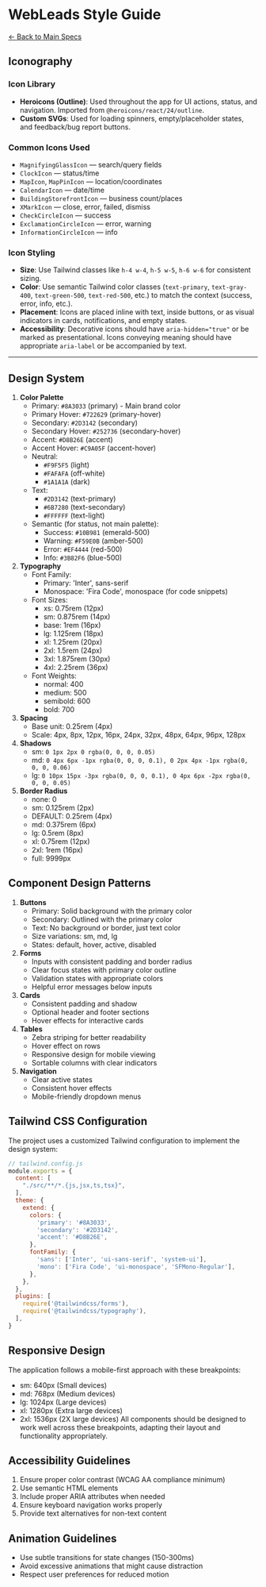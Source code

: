# WebLeads Style Guide

[← Back to Main Specs](./SPECS.md)

## Iconography

### Icon Library
- **Heroicons (Outline)**: Used throughout the app for UI actions, status, and navigation. Imported from `@heroicons/react/24/outline`.
- **Custom SVGs**: Used for loading spinners, empty/placeholder states, and feedback/bug report buttons.

### Common Icons Used
- `MagnifyingGlassIcon` — search/query fields
- `ClockIcon` — status/time
- `MapIcon`, `MapPinIcon` — location/coordinates
- `CalendarIcon` — date/time
- `BuildingStorefrontIcon` — business count/places
- `XMarkIcon` — close, error, failed, dismiss
- `CheckCircleIcon` — success
- `ExclamationCircleIcon` — error, warning
- `InformationCircleIcon` — info

### Icon Styling
- **Size**: Use Tailwind classes like `h-4 w-4`, `h-5 w-5`, `h-6 w-6` for consistent sizing.
- **Color**: Use semantic Tailwind color classes (`text-primary`, `text-gray-400`, `text-green-500`, `text-red-500`, etc.) to match the context (success, error, info, etc.).
- **Placement**: Icons are placed inline with text, inside buttons, or as visual indicators in cards, notifications, and empty states.
- **Accessibility**: Decorative icons should have `aria-hidden="true"` or be marked as presentational. Icons conveying meaning should have appropriate `aria-label` or be accompanied by text.

---

## Design System
1. **Color Palette**
   - Primary: `#8A3033` (primary) - Main brand color
   - Primary Hover: `#722629` (primary-hover)
   - Secondary: `#2D3142` (secondary)
   - Secondary Hover: `#252736` (secondary-hover)
   - Accent: `#D8B26E` (accent)
   - Accent Hover: `#C9A05F` (accent-hover)
   - Neutral:
     - `#F9F5F5` (light)
     - `#FAFAFA` (off-white)
     - `#1A1A1A` (dark)
   - Text:
     - `#2D3142` (text-primary)
     - `#6B7280` (text-secondary)
     - `#FFFFFF` (text-light)
   - Semantic (for status, not main palette):
     - Success: `#10B981` (emerald-500)
     - Warning: `#F59E0B` (amber-500)
     - Error: `#EF4444` (red-500)
     - Info: `#3B82F6` (blue-500)
2. **Typography**
   - Font Family: 
     - Primary: 'Inter', sans-serif
     - Monospace: 'Fira Code', monospace (for code snippets)
   - Font Sizes:
     - xs: 0.75rem (12px)
     - sm: 0.875rem (14px)
     - base: 1rem (16px)
     - lg: 1.125rem (18px)
     - xl: 1.25rem (20px)
     - 2xl: 1.5rem (24px)
     - 3xl: 1.875rem (30px)
     - 4xl: 2.25rem (36px)
   - Font Weights:
     - normal: 400
     - medium: 500
     - semibold: 600
     - bold: 700
3. **Spacing**
   - Base unit: 0.25rem (4px)
   - Scale: 4px, 8px, 12px, 16px, 24px, 32px, 48px, 64px, 96px, 128px
4. **Shadows**
   - sm: `0 1px 2px 0 rgba(0, 0, 0, 0.05)`
   - md: `0 4px 6px -1px rgba(0, 0, 0, 0.1), 0 2px 4px -1px rgba(0, 0, 0, 0.06)`
   - lg: `0 10px 15px -3px rgba(0, 0, 0, 0.1), 0 4px 6px -2px rgba(0, 0, 0, 0.05)`
5. **Border Radius**
   - none: 0
   - sm: 0.125rem (2px)
   - DEFAULT: 0.25rem (4px)
   - md: 0.375rem (6px)
   - lg: 0.5rem (8px)
   - xl: 0.75rem (12px)
   - 2xl: 1rem (16px)
   - full: 9999px

## Component Design Patterns
1. **Buttons**
   - Primary: Solid background with the primary color
   - Secondary: Outlined with the primary color
   - Text: No background or border, just text color
   - Size variations: sm, md, lg
   - States: default, hover, active, disabled
2. **Forms**
   - Inputs with consistent padding and border radius
   - Clear focus states with primary color outline
   - Validation states with appropriate colors
   - Helpful error messages below inputs
3. **Cards**
   - Consistent padding and shadow
   - Optional header and footer sections
   - Hover effects for interactive cards
4. **Tables**
   - Zebra striping for better readability
   - Hover effect on rows
   - Responsive design for mobile viewing
   - Sortable columns with clear indicators
5. **Navigation**
   - Clear active states
   - Consistent hover effects
   - Mobile-friendly dropdown menus

## Tailwind CSS Configuration
The project uses a customized Tailwind configuration to implement the design system:
```javascript
// tailwind.config.js
module.exports = {
  content: [
    "./src/**/*.{js,jsx,ts,tsx}",
  ],
  theme: {
    extend: {
      colors: {
        'primary': '#8A3033',
        'secondary': '#2D3142',
        'accent': '#D8B26E',
      },
      fontFamily: {
        'sans': ['Inter', 'ui-sans-serif', 'system-ui'],
        'mono': ['Fira Code', 'ui-monospace', 'SFMono-Regular'],
      },
    },
  },
  plugins: [
    require('@tailwindcss/forms'),
    require('@tailwindcss/typography'),
  ],
}
```

## Responsive Design
The application follows a mobile-first approach with these breakpoints:
- sm: 640px (Small devices)
- md: 768px (Medium devices)
- lg: 1024px (Large devices)
- xl: 1280px (Extra large devices)
- 2xl: 1536px (2X large devices)
All components should be designed to work well across these breakpoints, adapting their layout and functionality appropriately.

## Accessibility Guidelines
1. Ensure proper color contrast (WCAG AA compliance minimum)
2. Use semantic HTML elements
3. Include proper ARIA attributes when needed
4. Ensure keyboard navigation works properly
5. Provide text alternatives for non-text content

## Animation Guidelines
- Use subtle transitions for state changes (150-300ms)
- Avoid excessive animations that might cause distraction
- Respect user preferences for reduced motion 